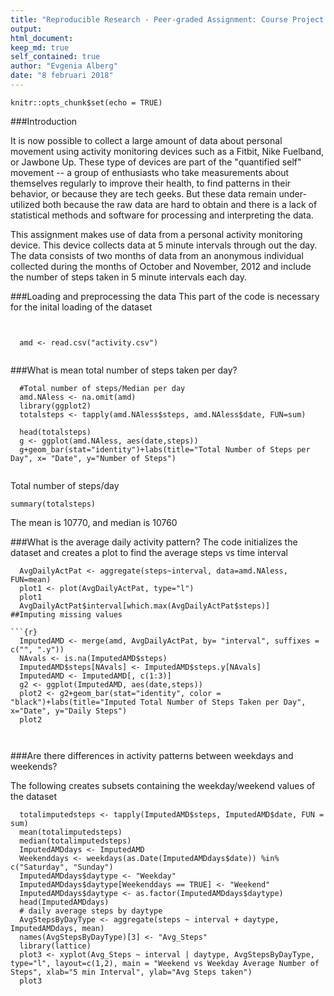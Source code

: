 ```yaml
---
title: "Reproducible Research - Peer-graded Assignment: Course Project 1"
output:
html_document:
keep_md: true
self_contained: true
author: "Evgenia Alberg"
date: "8 februari 2018"
---
```



```{r setup, include=FALSE}
knitr::opts_chunk$set(echo = TRUE)
```


###Introduction

It is now possible to collect a large amount of data about personal movement using activity monitoring devices such as a Fitbit, Nike Fuelband, or Jawbone Up. These type of devices are part of the "quantified self" movement -- a group of enthusiasts who take measurements about themselves regularly to improve their health, to find patterns in their behavior, or because they are tech geeks. But these data remain under-utilized both because the raw data are hard to obtain and there is a lack of statistical methods and software for processing and interpreting the data.

This assignment makes use of data from a personal activity monitoring device. This device collects data at 5 minute intervals through out the day. The data consists of two months of data from an anonymous individual collected during the months of October and November, 2012 and include the number of steps taken in 5 minute intervals each day.

###Loading and preprocessing the data
This part of the code is necessary for the inital loading of the dataset
```{r}
 
  
  amd <- read.csv("activity.csv")
  
```

###What is mean total number of steps taken per day?

```{r}
  #Total number of steps/Median per day
  amd.NAless <- na.omit(amd)
  library(ggplot2)
  totalsteps <- tapply(amd.NAless$steps, amd.NAless$date, FUN=sum)
  
  head(totalsteps)
  g <- ggplot(amd.NAless, aes(date,steps))
  g+geom_bar(stat="identity")+labs(title="Total Number of Steps per Day", x= "Date", y="Number of Steps")
  
```  
  
Total number of steps/day
```{r, echo=FALSE}
summary(totalsteps)

```
 The mean is 10770, and median is 10760
  
###What is the average daily activity pattern?
The code initializes the dataset and creates a plot to find the average steps vs time interval
```{r}
  AvgDailyActPat <- aggregate(steps~interval, data=amd.NAless, FUN=mean)
  plot1 <- plot(AvgDailyActPat, type="l")
  plot1
  AvgDailyActPat$interval[which.max(AvgDailyActPat$steps)]
##Imputing missing values

```{r}
  ImputedAMD <- merge(amd, AvgDailyActPat, by= "interval", suffixes = c("", ".y"))
  NAvals <- is.na(ImputedAMD$steps)
  ImputedAMD$steps[NAvals] <- ImputedAMD$steps.y[NAvals]
  ImputedAMD <- ImputedAMD[, c(1:3)]
  g2 <- ggplot(ImputedAMD, aes(date,steps))
  plot2 <- g2+geom_bar(stat="identity", color = "black")+labs(title="Imputed Total Number of Steps Taken per Day", x="Date", y="Daily Steps")
  plot2
```
  

```{r}
   
```

###Are there differences in activity patterns between weekdays and weekends?

The following creates subsets containing the weekday/weekend values of the dataset  
```{r}
  totalimputedsteps <- tapply(ImputedAMD$steps, ImputedAMD$date, FUN = sum)
  mean(totalimputedsteps)
  median(totalimputedsteps)
  ImputedAMDdays <- ImputedAMD
  Weekenddays <- weekdays(as.Date(ImputedAMDdays$date)) %in% c("Saturday", "Sunday")
  ImputedAMDdays$daytype <- "Weekday"
  ImputedAMDdays$daytype[Weekenddays == TRUE] <- "Weekend"
  ImputedAMDdays$daytype <- as.factor(ImputedAMDdays$daytype)
  head(ImputedAMDdays)
  # daily average steps by daytype
  AvgStepsByDayType <- aggregate(steps ~ interval + daytype, ImputedAMDdays, mean)
  names(AvgStepsByDayType)[3] <- "Avg_Steps"
  library(lattice)
  plot3 <- xyplot(Avg_Steps ~ interval | daytype, AvgStepsByDayType, type="l", layout=c(1,2), main = "Weekend vs Weekday Average Number of Steps", xlab="5 min Interval", ylab="Avg Steps taken")
  plot3
```
